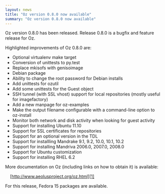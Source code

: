 ```yaml
---
layout: news
title: "Oz version 0.8.0 now available"
summary: "Oz version 0.8.0 now available"
---
```

Oz version 0.8.0 has been released. Release 0.8.0 is a bugfix and feature
release for Oz.

Highlighted improvements of Oz 0.8.0 are:

* Optional virtualenv make target
* Conversion of unittests to py.test
* Replace mkisofs with genisoimage
* Debian package
* Ability to change the root password for Debian installs
* Add unittests for ozutil
* Add some unittests for the Guest object
* SSH tunnel (with SSL vhost) support for local repositories (mostly useful for
  imagefactory)
* Add a new manpage for oz-examples
* Make the output filename configurable with a command-line option to
  oz-install
* Monitor both network and disk activity when looking for guest activity
* Support for installing Ubuntu 11.10
* Support for SSL certificates for repositories
* Support for an optional version in the TDL
* Support for installling Mandrake 9.1, 9.2, 10.0, 10.1, 10.2
* Support for installing Mandriva 2006.0, 2007.0, 2008.0
* Support for Ubuntu customization
* Support for installing RHEL 6.2

More documentation on Oz (including links on how to obtain it) is available:

&nbsp;&nbsp;&nbsp;&nbsp;[http://www.aeolusproject.org/oz.html][1]

For this release, Fedora 15 packages are available.

 [1]: oz.html "Oz Main Page"
